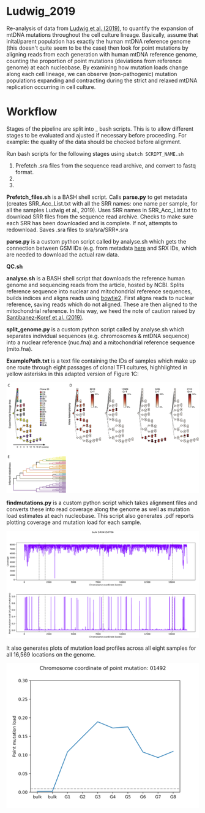 # Ludwig_2019
Re-analysis of data from [Ludwig et al. (2019)](https://doi.org/10.1016/j.cell.2019.01.022), to quantify the expansion of mtDNA mutations throughout the cell culture lineage.  Basically, assume that inital/parent population has exactly the human mtDNA reference genome (this doesn't quite seem to be the case) then look for point mutations by aligning reads from each generation with human mtDNA reference genome, counting the proportion of point mutations (deviations from reference genome) at each nucleobase.  By examining how mutation loads change along each cell lineage, we can observe (non-pathogenic) mutation populations expanding and contracting during the strict and relaxed mtDNA replication occurring in cell culture.


# Workflow
Stages of the pipeline are split into _ bash scripts. This is to allow different stages to be evaluated and ajusted if necessary before proceeding. For example: the quality of the data should be checked before alignment.

Run bash scripts for the following stages using `sbatch SCRIPT_NAME.sh`

1. Prefetch .sra files from the sequence read archive, and convert to fastq format.
2. 
3. 

**Prefetch_files.sh** is a BASH shell script. Calls **parse.py** to get metadata (creates SRR_Acc_List.txt with all the SRR names: one name per sample, for all the samples Ludwig et al., 2019). Uses SRR names in SRR_Acc_List.txt to download SRR files from the sequence read archive. Checks to make sure each SRR has been downloaded and is complete. If not, attempts to redownload. Saves .sra files to sra/sra/SRR*.sra

**parse.py** is a custom python script called by analyse.sh which gets the connection between GSM IDs (e.g. from metadata [here](https://www.ncbi.nlm.nih.gov/geo/query/acc.cgi?acc=GSE115218) and SRX IDs, which are needed to download the actual raw data.

**QC.sh**

**analyse.sh** is a BASH shell script that downloads the reference human genome and sequencing reads from the article, hosted by NCBI.  Splits reference sequence into nuclear and mitochondrial reference sequences, builds indices and aligns reads using [bowtie2](http://bowtie-bio.sourceforge.net/bowtie2/index.shtml).  First aligns reads to nuclear reference, saving reads which do not aligned.  These are then aligned to the mitochondrial reference.  In this way, we heed the note of caution raised by [Santibanez-Koref et al. (2019)](https://doi.org/10.1016/j.mito.2018.08.003).  



**split_genome.py** is a custom python script called by analyse.sh which separates individual sequences (e.g. chromosomes & mtDNA sequence) into a nuclear reference (nuc.fna) and a mitochondrial reference sequence (mito.fna).

**ExamplePath.txt** is a text file containing the IDs of samples which make up one route through eight passages of clonal TF1 cultures, highhlighted in yellow asterisks in this adapted version of Figure 1C:

[<img src="reports/LudwigFigs.png">](https://doi.org/10.1016/j.cell.2019.01.022)

**findmutations.py** is a custom python script which takes alignment files and converts these into read coverage along the genome as well as mutation load estimates at each nucleobase.  This script also generates .pdf reports plotting coverage and mutation load for each sample.

<img src="reports/bulk_mutation_load.png">

It also generates plots of mutation load profiles across all eight samples for all 16,569 locations on the genome.

<img src="reports/01492.png">
